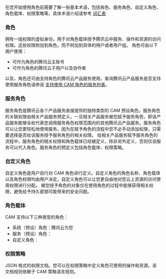 在您开始使⽤⾓⾊前需要了解⼀些基本术语，包括角色、服务角色、自定义角色、角色载体、权限策略等。具体术语介绍请参考 [词汇表](https://cloud.tencent.com/document/product/598/18564)

### ⻆⾊
拥有⼀组权限的虚拟⾝份。⽤于对⾓⾊载体授予腾讯云中服务、操作和资源的访问权限。这些权限附加到⾓⾊，⽽不附加到具体的⽤户或者⽤户组。
⾓⾊可由以下⽤户使⽤：
 * 可作为⾓⾊的腾讯云主账号
 * 可作为⾓⾊的腾讯云⼦⽤户以及协作者


以及，⾓⾊还可由⽀持⾓⾊的腾讯云产品服务使⽤。查询腾讯云产品服务是否⽀持使⽤服务⾓⾊请参阅 [⽀持使⽤ CAM ⾓⾊的服务列表]()。
### 服务角色
服务⾓⾊是腾讯云各个产品服务直接提供的独特类型的 CAM 预设⾓⾊。服务⾓⾊的关联权限由相关产品服务预定义，⼀旦相关产品服务被您赋予服务⾓⾊，即该产品服务能够全权代表您调⽤服务⾓⾊权限范围内的其他腾讯云产品服务。服务⾓⾊可以让您更轻松地使⽤服务，因为在赋予⾓⾊的流程中您不必⼿动添加权限，只需要选择是否给该服务授予服务⾓⾊的相关权限。
给相关产品服务赋予服务⾓⾊的流程中，服务⾓⾊的相关权限和⾓⾊载体已经被定义，除非另外定义，否则仅该服务可以代入⾓⾊。服务⾓⾊的预定义包括⾓⾊载体、权限策略。
### 自定义角色
⾃定义⾓⾊是⽤户⾃⾏对 CAM ⾓⾊进⾏定义。⾃定义⾓⾊的⾓⾊名称、⾓⾊载体以及⾓⾊权限均由⽤户决定。⾃定义⾓⾊可以让您更⾃由地对您云上资源的访问使⽤权限进⾏分配。
被您授予⾓⾊的对象仅在使⽤⾓⾊的过程中能够获得相关权限，避免给予持久密钥可能带来的安全问题。
### 角色载体
CAM ⽀持以下三种类型的⾓⾊：
 * 系统（预设）⾓⾊：腾讯云为您
 * 服务（预设）⾓⾊：
 * ⾃定义⾓⾊：


### 权限策略
JSON 格式的权限⽂档。您可以在权限策略中定义⾓⾊可使⽤的操作和资源。该⽂档规则依赖于 CAM 策略语⾔规则。